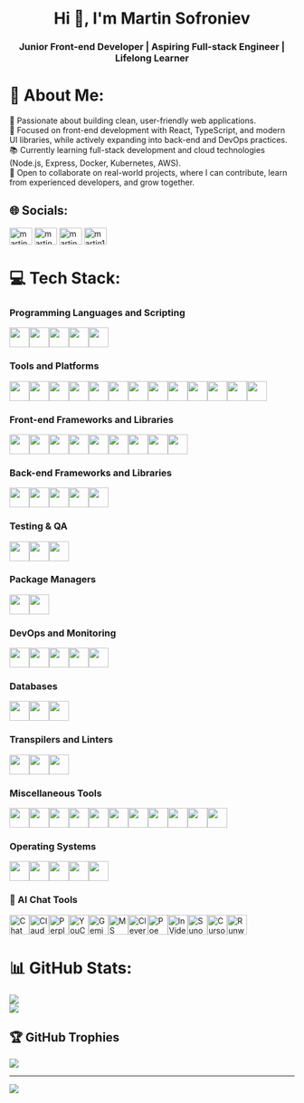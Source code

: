 <h1 align="center">Hi 👋, I'm Martin Sofroniev</h1>
<h3 align="center">Junior Front-end Developer | Aspiring Full-stack Engineer | Lifelong Learner</h3>

# 💫 About Me:
🚀 Passionate about building clean, user-friendly web applications.<br>
🎯 Focused on front-end development with React, TypeScript, and modern UI libraries, while actively expanding into back-end and DevOps practices.<br>
📚 Currently learning full-stack development and cloud technologies (Node.js, Express, Docker, Kubernetes, AWS).<br>
🤝 Open to collaborate on real-world projects, where I can contribute, learn from experienced developers, and grow together.<br>


## 🌐 Socials:
<p align="left">
<a href="https://www.linkedin.com/in/martin-sofroniev-b4111326b/" target="blank"><img align="center" src="https://raw.githubusercontent.com/rahuldkjain/github-profile-readme-generator/master/src/images/icons/Social/linked-in-alt.svg" alt="martin sofroniev" height="30" width="40" /></a>
<a href="https://www.facebook.com/profile.php?id=100009733451214" target="blank"><img align="center" src="https://raw.githubusercontent.com/rahuldkjain/github-profile-readme-generator/master/src/images/icons/Social/facebook.svg" alt="martin sofroniev" height="30" width="40" /></a>
<a href="https://instagram.com/martin_13s18" target="blank"><img align="center" src="https://raw.githubusercontent.com/rahuldkjain/github-profile-readme-generator/master/src/images/icons/Social/instagram.svg" alt="martin_sw4" height="30" width="40" /></a>
<a href="https://discord.gg/martin13s18" target="blank"><img align="center" src="https://raw.githubusercontent.com/rahuldkjain/github-profile-readme-generator/master/src/images/icons/Social/discord.svg" alt="martin13s18" height="30" width="40" /></a>
</p>

# 💻 Tech Stack:

### Programming Languages and Scripting
<div style="display: flex; flex-wrap: wrap;">
  <img src="https://img.shields.io/badge/C++-00599C?style=flat&logo=c%2B%2B&logoColor=white" height=35"">
  <img src="https://img.shields.io/badge/CSS3-1572B6?style=flat&logo=css3&logoColor=white" height=35"">
  <img src="https://img.shields.io/badge/HTML5-E34F26?style=flat&logo=html5&logoColor=white" height=35"">
  <img src="https://img.shields.io/badge/JavaScript-F7DF1E?style=flat&logo=javascript&logoColor=black" height=35"">
  <img src="https://img.shields.io/badge/TypeScript-007ACC?style=flat&logo=typescript&logoColor=white" height=35"">
</div>

### Tools and Platforms
<div style="display: flex; flex-wrap: wrap;">
  <img src="https://img.shields.io/badge/Windows%20Terminal-4D4D4D?style=flat&logo=windowsterminal&logoColor=white" height=35"">
  <img src="https://img.shields.io/badge/Azure-0078D4?style=flat&logo=microsoftazure&logoColor=white" height=35"">
  <img src="https://img.shields.io/badge/Firebase-FFCA28?style=flat&logo=firebase&logoColor=black" height=35"">
  <img src="https://img.shields.io/badge/GitHub%20Pages-327FC7?style=flat&logo=github&logoColor=white" height=35"">
  <img src="https://img.shields.io/badge/Heroku-430098?style=flat&logo=heroku&logoColor=white" height=35"">
  <img src="https://img.shields.io/badge/Render-46E3B7?style=flat&logo=render&logoColor=black" height=35"">
  <img src="https://img.shields.io/badge/Netlify-00C7B7?style=flat&logo=netlify&logoColor=white" height=35"">
  <img src="https://img.shields.io/badge/Vercel-000000?style=flat&logo=vercel&logoColor=white" height=35"">
  <img src="https://img.shields.io/badge/Azure%20DevOps-0078D7?style=flat&logo=azuredevops&logoColor=white" height=35"">
  <img src="https://img.shields.io/badge/Jira-0052CC?style=flat&logo=jira&logoColor=white" height=35"">
  <img src="https://img.shields.io/badge/MS%20Office-D83B01?style=flat&logo=microsoftoffice&logoColor=white" height=35"">
  <img src="https://img.shields.io/badge/Docker%20Compose-2496ED?style=flat&logo=docker&logoColor=white" height=35"">
  <img src="https://img.shields.io/badge/Git-F05032?style=flat&logo=git&logoColor=white" height=35"">
</div>

### Front-end Frameworks and Libraries
<div style="display: flex; flex-wrap: wrap;">
  <img src="https://img.shields.io/badge/Angular-DD0031?style=flat&logo=angular&logoColor=white" height=35"">
  <img src="https://img.shields.io/badge/React-61DAFB?style=flat&logo=react&logoColor=black" height=35"">
  <img src="https://img.shields.io/badge/jQuery-0769AD?style=flat&logo=jquery&logoColor=white" height=35"">
  <img src="https://img.shields.io/badge/RXJS-B7178C?style=flat&logo=reactivex&logoColor=white" height=35"">
  <img src="https://img.shields.io/badge/Styled--components-DB7093?style=flat&logo=styled-components&logoColor=white" height=35"">
  <img src="https://img.shields.io/badge/TailwindCSS-38B2AC?style=flat&logo=tailwind-css&logoColor=white" height=35"">
  <img src="https://img.shields.io/badge/Bootstrap-7952B3?style=flat&logo=bootstrap&logoColor=white" height=35"">
  <img src="https://img.shields.io/badge/MUI-007FFF?style=flat&logo=mui&logoColor=white" height=35"">
  <img src="https://img.shields.io/badge/React%20Router-CA4245?style=flat&logo=react-router&logoColor=white" height=35"">
</div>

### Back-end Frameworks and Libraries
<div style="display: flex; flex-wrap: wrap;">
  <img src="https://img.shields.io/badge/Express.js-000000?style=flat&logo=express&logoColor=white" height=35"">
  <img src="https://img.shields.io/badge/Node.js-339933?style=flat&logo=nodedotjs&logoColor=white" height=35"">
  <img src="https://img.shields.io/badge/Nodemon-76D04B?style=flat&logo=nodemon&logoColor=white" height=35"">
  <img src="https://img.shields.io/badge/PHP-777BB4?style=flat&logo=php&logoColor=white" height=35"">
  <img src="https://img.shields.io/badge/WordPress-21759B?style=flat&logo=wordpress&logoColor=white" height=35"">
</div>

### Testing & QA
<div style="display: flex; flex-wrap: wrap;">
  <img src="https://img.shields.io/badge/Jest-C21325?style=flat&logo=jest&logoColor=white" height=35"">
  <img src="https://img.shields.io/badge/Mocha-8D6748?style=flat&logo=mocha&logoColor=white" height=35"">
  <img src="https://img.shields.io/badge/Chai-A30701?style=flat&logo=chai&logoColor=white" height=35"">
</div>

### Package Managers
<div style="display: flex; flex-wrap: wrap;">
  <img src="https://img.shields.io/badge/NPM-CB3837?style=flat&logo=npm&logoColor=white" height=35"">
  <img src="https://img.shields.io/badge/Yarn-2C8EBB?style=flat&logo=yarn&logoColor=white" height=35"">
</div>

### DevOps and Monitoring
<div style="display: flex; flex-wrap: wrap;">
  <img src="https://img.shields.io/badge/Docker-2496ED?style=flat&logo=docker&logoColor=white" height=35"">
  <img src="https://img.shields.io/badge/Jenkins-D24939?style=flat&logo=jenkins&logoColor=white" height=35"">
  <img src="https://img.shields.io/badge/Terraform-623CE4?style=flat&logo=terraform&logoColor=white" height=35"">
  <img src="https://img.shields.io/badge/Grafana-F46800?style=flat&logo=grafana&logoColor=white" height=35"">
  <img src="https://img.shields.io/badge/Prometheus-E6522C?style=flat&logo=prometheus&logoColor=white" height=35"">
</div>

### Databases
<div style="display: flex; flex-wrap: wrap;">
  <img src="https://img.shields.io/badge/MongoDB-47A248?style=flat&logo=mongodb&logoColor=white" height=35"">
  <img src="https://img.shields.io/badge/MySQL-4479A1?style=flat&logo=mysql&logoColor=white" height=35"">
  <img src="https://img.shields.io/badge/Neo4j-008CC1?style=flat&logo=neo4j&logoColor=white" height=35"">
</div>

### Transpilers and Linters
<div style="display: flex; flex-wrap: wrap;">
  <img src="https://img.shields.io/badge/Babel-F9DC3E?style=flat&logo=babel&logoColor=black" height=35"">
  <img src="https://img.shields.io/badge/ESLint-4B32C3?style=flat&logo=eslint&logoColor=white" height=35"">
  <img src="https://img.shields.io/badge/Prettier-F7B93E?style=flat&logo=prettier&logoColor=black" height=35"">
</div>

### Miscellaneous Tools
<div style="display: flex; flex-wrap: wrap;">
  <img src="https://img.shields.io/badge/JWT-000000?style=flat&logo=JSON%20web%20tokens&logoColor=white" height=35"">
  <img src="https://img.shields.io/badge/Webpack-8DD6F9?style=flat&logo=webpack&logoColor=black" height=35"">
  <img src="https://img.shields.io/badge/Vite-646CFF?style=flat&logo=vite&logoColor=white" height=35"">
  <img src="https://img.shields.io/badge/Nginx-009639?style=flat&logo=nginx&logoColor=white" height=35"">
  <img src="https://img.shields.io/badge/Adobe-FF0000?style=flat&logo=adobe&logoColor=white" height=35"">
  <img src="https://img.shields.io/badge/Adobe%20Acrobat%20Reader-EC1C24?style=flat&logo=adobe-acrobat-reader&logoColor=white" height=35"">
  <img src="https://img.shields.io/badge/Create%20React%20App-09D3AC?style=flat&logo=create-react-app&logoColor=white" height=35"">
  <img src="https://img.shields.io/badge/Figma-F24E1E?style=flat&logo=figma&logoColor=white" height=35"">
  <img src="https://img.shields.io/badge/Jekyll-CC0000?style=flat&logo=jekyll&logoColor=white" height=35"">
  <img src="https://img.shields.io/badge/WordPress-21759B?style=flat&logo=wordpress&logoColor=white" height=35"">
  <img src="https://img.shields.io/badge/Jquery%20AJAX-0769AD?style=flat&logo=jquery&logoColor=white" height=35"">
</div>

### Operating Systems
<div style="display: flex; flex-wrap: wrap;">
  <img src="https://img.shields.io/badge/Windows-0078D6?style=flat&logo=windows&logoColor=white" height=35"">
  <img src="https://img.shields.io/badge/Linux%20Kernel-FCC624?style=flat&logo=linux&logoColor=black" height=35"">
  <img src="https://img.shields.io/badge/Ubuntu-E95420?style=flat&logo=ubuntu&logoColor=white" height=35"">
  <img src="https://img.shields.io/badge/Alpine%20Linux-0D597F?style=flat&logo=alpinelinux&logoColor=white" height=35"">
  <img src="https://img.shields.io/badge/RedHat-EE0000?style=flat&logo=redhat&logoColor=white" height=35"">
</div>

### 🤖 AI Chat Tools  
 
<div style="display: flex; flex-wrap: wrap;">
  <img src="https://img.shields.io/badge/ChatGPT-10A37F?style=for-the-badge&logo=openai&logoColor=white" alt="ChatGPT" height=35"">
  <img src="https://img.shields.io/badge/Claude-3F4FA0?style=for-the-badge&logo=anthropic&logoColor=white" alt="Claude" height=35"">
  <img src="https://img.shields.io/badge/Perplexity-0056D2?style=for-the-badge&logo=perplexity&logoColor=white" alt="Perplexity" height=35"">
  <img src="https://img.shields.io/badge/YouChat-FF6C37?style=for-the-badge&logo=you&logoColor=white" alt="YouChat" height=35"">
  <img src="https://img.shields.io/badge/Gemini-4285F4?style=for-the-badge&logo=google&logoColor=white" alt="Gemini" height=35"">
  <img src="https://img.shields.io/badge/MS%20Copilot-0078D4?style=for-the-badge&logo=microsoft&logoColor=white" alt="MS Copilot" height=35"">
  <img src="https://img.shields.io/badge/CleverBot-00B8D4?style=for-the-badge&logo=cleverbot&logoColor=white" alt="CleverBot" height=35"">
  <img src="https://img.shields.io/badge/Poe-9B51E0?style=for-the-badge&logo=poe&logoColor=white" alt="Poe" height=35"">
  <img src="https://img.shields.io/badge/InVideo%20AI-F68585?style=for-the-badge&logo=invideo&logoColor=white" alt="InVideo AI" height=35"">
  <img src="https://img.shields.io/badge/Suno%20Music-FF4A83?style=for-the-badge&logo=suno&logoColor=white" alt="Suno Music" height=35"">
  <img src="https://img.shields.io/badge/Cursor-4CAF50?style=for-the-badge&logo=cursor&logoColor=white" alt="Cursor" height=35"">
  <img src="https://img.shields.io/badge/Runway-000000?style=for-the-badge&logo=runwayml&logoColor=white" alt="Runway" height=35"">
</div>

# 📊 GitHub Stats:
![](https://github-readme-streak-stats.herokuapp.com/?user=Martin322s&theme=dark&hide_border=false)<br/>
![](https://github-readme-stats.vercel.app/api/top-langs/?username=Martin322s&theme=dark&hide_border=false&include_all_commits=true&count_private=true&layout=compact)

## 🏆 GitHub Trophies
![](https://github-profile-trophy.vercel.app/?username=Martin322s&theme=radical&no-frame=false&no-bg=false&margin-w=4)

---
[![](https://visitcount.itsvg.in/api?id=Martin322&label=Profile%20Views&color=8&icon=0&pretty=true)](https://visitcount.itsvg.in)

<!-- Proudly created with GPRM ( https://gprm.itsvg.in ) -->
